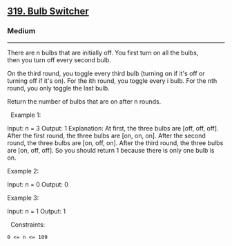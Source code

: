 <h2><a href="https://leetcode.com/problems/bulb-switcher/">319. Bulb Switcher</a></h2><h3>Medium</h3><hr>There are n bulbs that are initially off. You first turn on all the bulbs, then you turn off every second bulb.

On the third round, you toggle every third bulb (turning on if it's off or turning off if it's on). For the ith round, you toggle every i bulb. For the nth round, you only toggle the last bulb.

Return the number of bulbs that are on after n rounds.

 
Example 1:

Input: n = 3
Output: 1
Explanation: At first, the three bulbs are [off, off, off].
After the first round, the three bulbs are [on, on, on].
After the second round, the three bulbs are [on, off, on].
After the third round, the three bulbs are [on, off, off]. 
So you should return 1 because there is only one bulb is on.

Example 2:

Input: n = 0
Output: 0


Example 3:

Input: n = 1
Output: 1


 
Constraints:


	0 <= n <= 109

